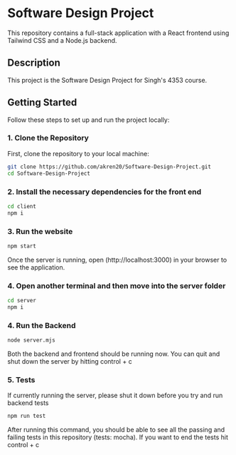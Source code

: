 # Software Design Project

This repository contains a full-stack application with a React frontend using Tailwind CSS and a Node.js backend.

## Description

This project is the Software Design Project for Singh's 4353 course.

## Getting Started

Follow these steps to set up and run the project locally:

### 1. Clone the Repository

First, clone the repository to your local machine:

```bash
git clone https://github.com/akren20/Software-Design-Project.git
cd Software-Design-Project
```

### 2. Install the necessary dependencies for the front end

```bash
cd client
npm i
```

### 3. Run the website

```bash
npm start
```

Once the server is running, open (http://localhost:3000) in your browser to see the application.

### 4. Open another terminal and then move into the server folder

```bash
cd server
npm i
```

### 4. Run the Backend

```bash
node server.mjs
```
Both the backend and frontend should be running now.
You can quit and shut down the server by hitting control + c

### 5. Tests
If currently running the server, please shut it down before you try and run backend tests
```bash
npm run test
```
After running this command, you should be able to see all the passing and failing tests in this repository (tests: mocha).
If you want to end the tests hit control + c

